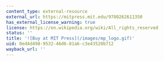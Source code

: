 ```yaml
---
content_type: external-resource
external_url: https://mitpress.mit.edu/9780262611350
has_external_license_warning: true
license: https://en.wikipedia.org/wiki/All_rights_reserved
status: ''
title: '![Buy at MIT Press](/images/mp_logo.gif)'
uid: 0ed4d498-9532-46d6-81a6-c3e43520b712
wayback_url: ''
---
```

